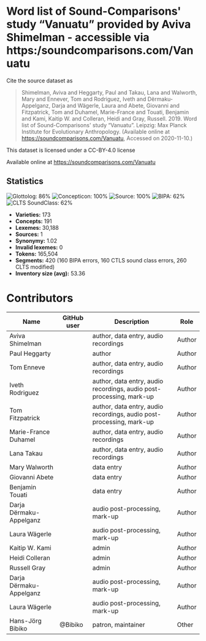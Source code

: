 # Word list of Sound-Comparisons' study “Vanuatu” provided by Aviva Shimelman - accessible via https:/soundcomparisons.com/Vanuatu

Cite the source dataset as

> Shimelman, Aviva and Heggarty, Paul and Takau, Lana and Walworth, Mary and Ennever, Tom and Rodriguez, Iveth and Dërmaku-Appelganz, Darja and Wägerle, Laura and Abete, Giovanni and Fitzpatrick, Tom and Duhamel, Marie-France and Touati, Benjamin and Kami, Kaitip W. and Colleran, Heidi and Gray, Russell. 2019. Word list of Sound-Comparisons' study “Vanuatu”. Leipzig: Max Planck Institute for Evolutionary Anthropology. (Available online at https://soundcomparisons.com/Vanuatu, Accessed on 2020-11-10.)

This dataset is licensed under a CC-BY-4.0 license

Available online at https://soundcomparisons.com/Vanuatu

## Statistics


![Glottolog: 86%](https://img.shields.io/badge/Glottolog-86%25-yellowgreen.svg "Glottolog: 86%")
![Concepticon: 100%](https://img.shields.io/badge/Concepticon-100%25-brightgreen.svg "Concepticon: 100%")
![Source: 100%](https://img.shields.io/badge/Source-100%25-brightgreen.svg "Source: 100%")
![BIPA: 62%](https://img.shields.io/badge/BIPA-62%25-orange.svg "BIPA: 62%")
![CLTS SoundClass: 62%](https://img.shields.io/badge/CLTS%20SoundClass-62%25-orange.svg "CLTS SoundClass: 62%")

- **Varieties:** 173
- **Concepts:** 191
- **Lexemes:** 30,188
- **Sources:** 1
- **Synonymy:** 1.02
- **Invalid lexemes:** 0
- **Tokens:** 165,504
- **Segments:** 420 (160 BIPA errors, 160 CTLS sound class errors, 260 CLTS modified)
- **Inventory size (avg):** 53.36

# Contributors

Name               | GitHub user     | Description                          | Role
---                | ---             | ---                                  | ---
Aviva Shimelman |  | author, data entry, audio recordings | Author
Paul Heggarty |  | author | Author
Tom Enneve |  | author, data entry, audio recordings | Author
Iveth Rodriguez |  | author, data entry, audio recordings, audio post-processing, mark-up | Author
Tom Fitzpatrick |  | author, data entry, audio recordings, audio post-processing, mark-up | Author
Marie-France Duhamel |  | author, data entry, audio recordings | Author
Lana Takau |  | author, data entry, audio recordings | Author
Mary Walworth |  | data entry | Author
Giovanni Abete |  | data entry | Author
Benjamin Touati |  | data entry | Author
Darja Dërmaku-Appelganz |  | audio post-processing, mark-up | Author
Laura Wägerle |  | audio post-processing, mark-up | Author
Kaitip W. Kami |  | admin | Author
Heidi Colleran |  | admin | Author
Russell Gray |  | admin | Author
Darja Dërmaku-Appelganz |  | audio post-processing, mark-up | Author
Laura Wägerle |  | audio post-processing, mark-up | Author
Hans-Jörg Bibiko | @Bibiko | patron, maintainer | Other

